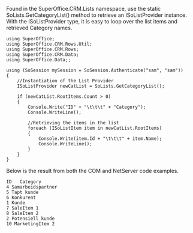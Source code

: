 <properties date="2016-05-11"
SortOrder="46"
/>

Found in the SuperOffice.CRM.Lists namespace, use the static SoLists.GetCategoryList() method to retrieve an ISoListProvider instance. With the ISoListProvider type, it is easy to loop over the list items and retrieved Category names.

```
using SuperOffice;
using SuperOffice.CRM.Rows.Util;
using SuperOffice.CRM.Rows;
using SuperOffice.CRM.Data;
using SuperOffice.Data;;
 
using (SoSession mySession = SoSession.Authenticate("sam", "sam"))
{
    //Instantiation of the List Provider
    ISoListProvider newCatList = SoLists.GetCategoryList();
 
    if (newCatList.RootItems.Count > 0)
    {
        Console.Write("ID" + "\t\t\t" + "Category");
        Console.WriteLine();
 
        //Retrieving the items in the list
        foreach (ISoListItem item in newCatList.RootItems)
        {
            Console.Write(item.Id + "\t\t\t" + item.Name);
            Console.WriteLine();
        }
    }
}
```

Below is the result from both the COM and NetServer code examples.

```
ID   Category
4 Samarbeidspartner
5 Tapt kunde
6 Konkurent
1 Kunde
7 SaleItem 1
8 SaleItem 2
2 Potensiell kunde
10 MarketingItem 2
```
